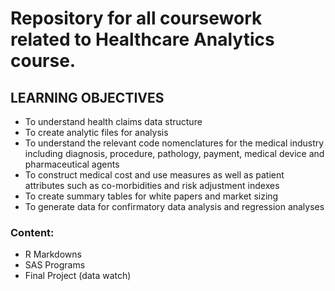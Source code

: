 # Repository for all coursework related to Healthcare Analytics course.

## LEARNING OBJECTIVES

* To understand health claims data structure
* To create analytic files for analysis
* To understand the relevant code nomenclatures for the medical industry including diagnosis, procedure, pathology, payment, medical device and pharmaceutical agents
* To construct medical cost and use measures as well as patient attributes such as co-morbidities and risk adjustment indexes
* To create summary tables for white papers and market sizing
* To generate data for confirmatory data analysis and regression analyses

### Content:

* R Markdowns
* SAS Programs
* Final Project (data watch)
